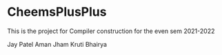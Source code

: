 # CheemsPlusPlus

This is the project for Compiler construction for the even sem 2021-2022

Jay Patel
Aman Jham
Kruti Bhairya
